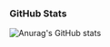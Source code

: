 ### GitHub Stats

![Anurag's GitHub stats](https://github-readme-stats.vercel.app/api?username=0x009922&show_icons=true&theme=gruvbox)
